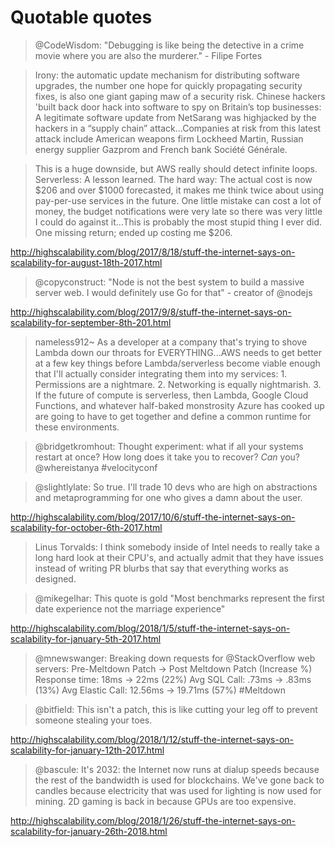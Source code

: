 # Quotable quotes

> @CodeWisdom: "Debugging is like being the detective in a crime movie where you are also the murderer." - Filipe Fortes

> Irony: the automatic update mechanism for distributing software upgrades, the number one hope for quickly propagating security fixes, is also one giant gaping maw of a security risk. Chinese hackers 'built back door hack into software to spy on Britain’s top businesses: A legitimate software update from NetSarang was highjacked by the hackers in a “supply chain” attack...Companies at risk from this latest attack include American weapons firm Lockheed Martin, Russian energy supplier Gazprom and French bank Société Générale.

> This is a huge downside, but AWS really should detect infinite loops. Serverless: A lesson learned. The hard way: The actual cost is now $206 and over $1000 forecasted, it makes me think twice about using pay-per-use services in the future. One little mistake can cost a lot of money, the budget notifications were very late so there was very little I could do against it...This is probably the most stupid thing I ever did. One missing return; ended up costing me $206.

http://highscalability.com/blog/2017/8/18/stuff-the-internet-says-on-scalability-for-august-18th-2017.html

> @copyconstruct: "Node is not the best system to build a massive server web. I would definitely use Go for that" - creator of @nodejs

http://highscalability.com/blog/2017/9/8/stuff-the-internet-says-on-scalability-for-september-8th-201.html

> nameless912~ As a developer at a company that's trying to shove Lambda down our throats for EVERYTHING...AWS needs to get better at a few key things before Lambda/serverless become viable enough that I'll actually consider integrating them into my services: 1. Permissions are a nightmare. 2. Networking is equally nightmarish. 3. If the future of compute is serverless, then Lambda, Google Cloud Functions, and whatever half-baked monstrosity Azure has cooked up are going to have to get together and define a common runtime for these environments.

> @bridgetkromhout: Thought experiment: what if all your systems restart at once? How long does it take you to recover? *Can* you? @whereistanya #velocityconf

> @slightlylate: So true. I'll trade 10 devs who are high on abstractions and metaprogramming for one who gives a damn about the user.

http://highscalability.com/blog/2017/10/6/stuff-the-internet-says-on-scalability-for-october-6th-2017.html

> Linus Torvalds: I think somebody inside of Intel needs to really take a long hard look at their CPU's, and actually admit that they have issues instead of writing PR blurbs that say that everything works as designed.

> @mikegelhar: This quote is gold "Most benchmarks represent the first date experience not the marriage experience"

http://highscalability.com/blog/2018/1/5/stuff-the-internet-says-on-scalability-for-january-5th-2017.html

> @mnewswanger: Breaking down requests for @StackOverflow web servers: Pre-Meltdown Patch -> Post Meltdown Patch (Increase %) Response time: 18ms -> 22ms (22%) Avg SQL Call: .73ms -> .83ms (13%) Avg Elastic Call: 12.56ms -> 19.71ms (57%) #Meltdown

> @bitfield: This isn't a patch, this is like cutting your leg off to prevent someone stealing your toes.

http://highscalability.com/blog/2018/1/12/stuff-the-internet-says-on-scalability-for-january-12th-2017.html

> @bascule: It's 2032: the Internet now runs at dialup speeds because the rest of the bandwidth is used for blockchains. We've gone back to candles because electricity that was used for lighting is now used for mining. 2D gaming is back in because GPUs are too expensive.

http://highscalability.com/blog/2018/1/26/stuff-the-internet-says-on-scalability-for-january-26th-2018.html
